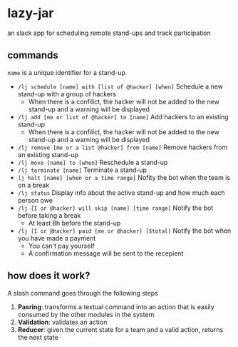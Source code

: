 # lazy-jar

an slack app for scheduling remote stand-ups and track participation

## commands

`name` is a unique identifier for a stand-up

* `/lj schedule [name] with [list of @hacker] [when]`
  Schedule a new stand-up with a group of hackers
  * When there is a confilict, the hacker will not be added to the new stand-up and a warning will be displayed
* `/lj add [me or list of @hacker] to [name]`
  Add hackers to an existing stand-up
  * When there is a confilict, the hacker will not be added to the new stand-up and a warning will be displayed
* `/lj remove [me or a list @hacker] from [name]`
  Remove hackers from an existing stand-up
* `/lj move [name] to [when]`
  Reschedule a stand-up
* `/lj terminate [name]`
  Terminate a stand-up
* `lj halt [name] [when or a time range]`
  Nofity the bot when the team is on a break
* `/lj status`
  Display info about the active stand-up and how much each person owe
* `/lj [I or @hacker] will skip [name] [time range]`
  Notify the bot before taking a break
  * At least 8h before the stand-up
* `/lj [I or @hacker] paid [me or @hacker] [$total]` Notify the bot when you have made a payment
  * You can't pay yourself
  * A confirmation message will be sent to the recepient

## how does it work?

A slash command goes through the following steps

1. **Pasring**: transforms a textual command into an action that is easily consumed by the other modules in the system
2. **Validation**: validates an action
3. **Reducer**: given the current state for a team and a valid action, returns the next state
